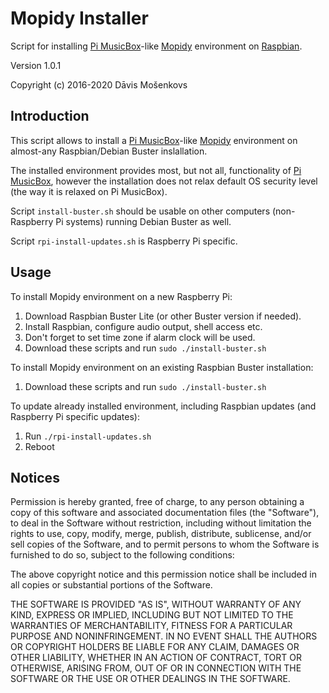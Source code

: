Mopidy Installer
===============
Script for installing [Pi MusicBox](https://www.pimusicbox.com/)-like [Mopidy](https://mopidy.com/) environment on [Raspbian](https://www.raspberrypi.org/downloads/raspbian/). 

Version 1.0.1

Copyright (c) 2016-2020 Dāvis Mošenkovs

## Introduction

This script allows to install a [Pi MusicBox](https://www.pimusicbox.com/)-like [Mopidy](https://mopidy.com/) environment on almost-any Raspbian/Debian Buster inslallation.

The installed environment provides most, but not all, functionality of [Pi MusicBox](https://www.pimusicbox.com/), however the installation does not relax default OS security level (the way it is relaxed on Pi MusicBox).

Script `install-buster.sh` should be usable on other computers (non-Raspberry Pi systems) running Debian Buster as well.

Script `rpi-install-updates.sh` is Raspberry Pi specific.

## Usage

To install Mopidy environment on a new Raspberry Pi:

1. Download Raspbian Buster Lite (or other Buster version if needed).
1. Install Raspbian, configure audio output, shell access etc.
1. Don't forget to set time zone if alarm clock will be used.
1. Download these scripts and run `sudo ./install-buster.sh`


To install Mopidy environment on an existing Raspbian Buster installation:

1. Download these scripts and run `sudo ./install-buster.sh`


To update already installed environment, including Raspbian updates (and Raspberry Pi specific updates):

1. Run `./rpi-install-updates.sh`
1. Reboot

## Notices

Permission is hereby granted, free of charge, to any person obtaining a copy
of this software and associated documentation files (the "Software"), to deal
in the Software without restriction, including without limitation the rights
to use, copy, modify, merge, publish, distribute, sublicense, and/or sell
copies of the Software, and to permit persons to whom the Software is
furnished to do so, subject to the following conditions:

The above copyright notice and this permission notice shall be included in all
copies or substantial portions of the Software.

THE SOFTWARE IS PROVIDED "AS IS", WITHOUT WARRANTY OF ANY KIND, EXPRESS OR
IMPLIED, INCLUDING BUT NOT LIMITED TO THE WARRANTIES OF MERCHANTABILITY,
FITNESS FOR A PARTICULAR PURPOSE AND NONINFRINGEMENT. IN NO EVENT SHALL THE
AUTHORS OR COPYRIGHT HOLDERS BE LIABLE FOR ANY CLAIM, DAMAGES OR OTHER
LIABILITY, WHETHER IN AN ACTION OF CONTRACT, TORT OR OTHERWISE, ARISING FROM,
OUT OF OR IN CONNECTION WITH THE SOFTWARE OR THE USE OR OTHER DEALINGS IN THE
SOFTWARE.

